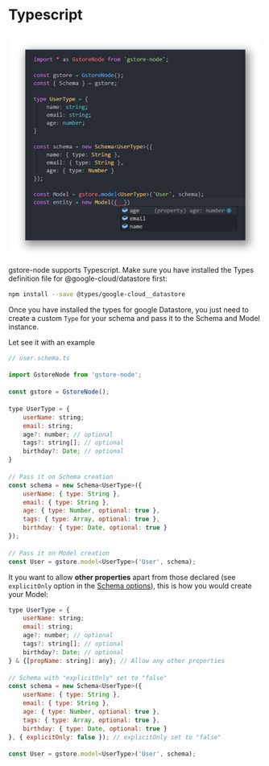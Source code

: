 # Typescript

![](.gitbook/assets/typescript-gstore.png)

gstore-node supports Typescript. Make sure you have installed the Types definition file for @google-cloud/datastore first:

```bash
npm install --save @types/google-cloud__datastore
```

Once you have installed the types for google Datastore, you just need to create a custom `Type` for your schema and pass it to the Schema and Model instance.

Let see it with an example

```javascript
// user.schema.ts

import GstoreNode from 'gstore-node';

const gstore = GstoreNode();

type UserType = {
    userName: string;
    email: string;
    age?: number; // optional
    tags?: string[]; // optional
    birthday?: Date; // optional
}

// Pass it on Schema creation
const schema = new Schema<UserType>({
    userName: { type: String },
    email: { type: String },
    age: { type: Number, optional: true },
    tags: { type: Array, optional: true },
    birthday: { type: Date, optional: true }
});

// Pass it on Model creation
const User = gstore.model<UserType>('User', schema);
```

It you want to allow **other properties** apart from those declared \(see `explicitOnly` option in the [Schema options](schema/schema-options.md)\), this is how you would create your Model:

```javascript
type UserType = {
    userName: string;
    email: string;
    age?: number; // optional
    tags?: string[]; // optional
    birthday?: Date; // optional
} & {[propName: string]: any}; // Allow any other properties

// Schema with "explicitOnly" set to "false"
const schema = new Schema<UserType>({
    userName: { type: String },
    email: { type: String },
    age: { type: Number, optional: true },
    tags: { type: Array, optional: true },
    birthday: { type: Date, optional: true }
}, { explicitOnly: false }); // explicitOnly set to "false"

const User = gstore.model<UserType>('User', schema);
```

